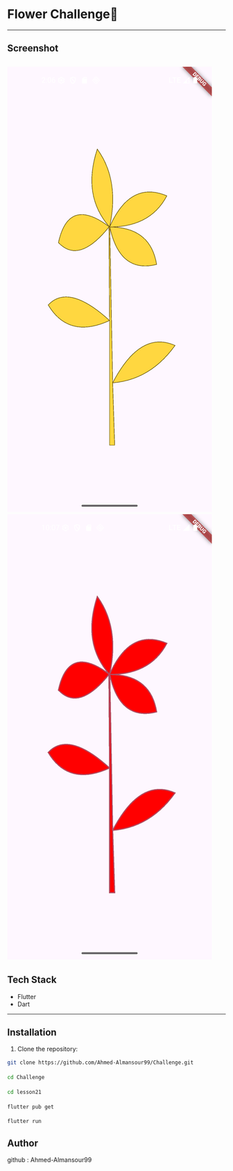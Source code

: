 # Flower Challenge🌻
---
## Screenshot
![App Screenshot](lesson21/assets/screenshots/1.png)
![App Screenshot](lesson21/assets/screenshots/2.png)
---
## Tech Stack
- Flutter
- Dart
---
## Installation
1. Clone the repository:
```bash
git clone https://github.com/Ahmed-Almansour99/Challenge.git

cd Challenge

cd lesson21

flutter pub get

flutter run
```
## Author

github : Ahmed-Almansour99
 

